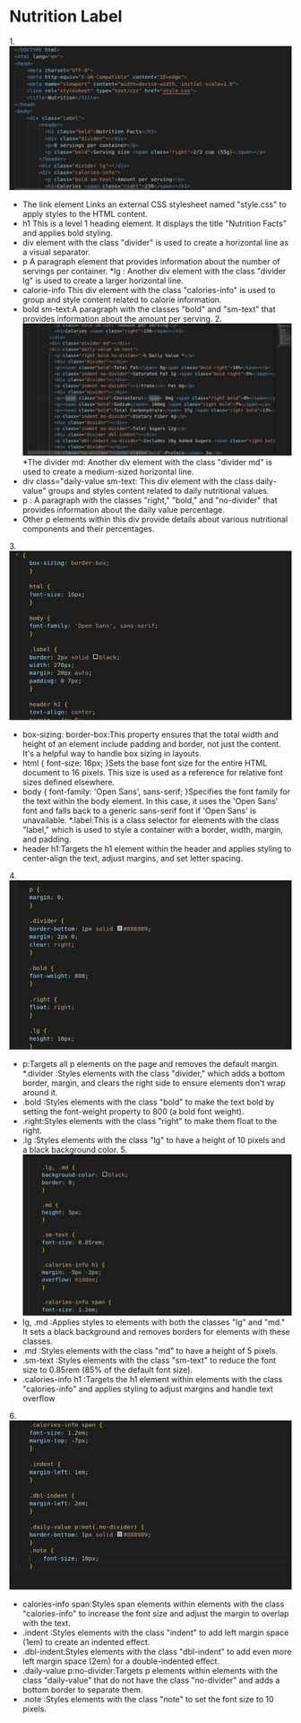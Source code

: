 # Nutrition Label
1.![first](s1.png)
* The link element Links an external CSS stylesheet named "style.css" to apply styles to the HTML content.
* h1 This is a level 1 heading element. It displays the title "Nutrition Facts" and applies bold styling.
* div element with the class "divider" is used to create a horizontal line as a visual separator.
* p A paragraph element that provides information about the number of servings per container.
*lg : Another div element with the class "divider lg" is used to create a larger horizontal line.
* calorie-info This div element with the class "calories-info" is used to group and style content related to calorie information.
* bold sm-text:A paragraph with the classes "bold" and "sm-text" that provides information about the amount per serving.
2.![second](s2.png)
*The divider md: Another div element with the class "divider md" is used to create a medium-sized horizontal line.
* div class="daily-value sm-text: This div element with the class daily-value" groups and styles content related to daily nutritional values.
* p : A paragraph with the classes "right," "bold," and "no-divider" that provides information about the daily value percentage.
* Other p elements within this div provide details about various nutritional components and their percentages.

3.![third](s4.png)
* box-sizing: border-box:This property ensures that the total width and height of an element include padding and border, not just the content. It's a helpful way to handle box sizing in layouts.
* html { font-size: 16px; }Sets the base font size for the entire HTML document to 16 pixels. This size is used as a reference for relative font sizes defined elsewhere.
* body { font-family: 'Open Sans', sans-serif; }Specifies the font family for the text within the body element. In this case, it uses the 'Open Sans' font and falls back to a generic sans-serif font if 'Open Sans' is unavailable.
*.label:This is a class selector for elements with the class "label," which is used to style a container with a border, width, margin, and padding.
* header h1:Targets the h1 element within the header and applies styling to center-align the text, adjust margins, and set letter spacing.

4.![fourth](s5.png)
* p:Targets all p elements on the page and removes the default margin.
*.divider :Styles elements with the class "divider," which adds a bottom border, margin, and clears the right side to ensure elements don't wrap around it.
* .bold :Styles elements with the class "bold" to make the text bold by setting the font-weight property to 800 (a bold font weight).
* .right:Styles elements with the class "right" to make them float to the right.
* .lg :Styles elements with the class "lg" to have a height of 10 pixels and a black background color.
5.![fifth](s6.png)
* lg, .md :Applies styles to elements with both the classes "lg" and "md." It sets a black background and removes borders for elements with these classes.
* .md :Styles elements with the class "md" to have a height of 5 pixels.
* .sm-text :Styles elements with the class "sm-text" to reduce the font size to 0.85rem (85% of the default font size).
* .calories-info h1 :Targets the h1 element within elements with the class "calories-info" and applies styling to adjust margins and handle text overflow

6.![sixth](s7.png)
* calories-info span:Styles span elements within elements with the class "calories-info" to increase the font size and adjust the margin to overlap with the text.
* .indent :Styles elements with the class "indent" to add left margin space (1em) to create an indented effect.
* .dbl-indent:Styles elements with the class "dbl-indent" to add even more left margin space (2em) for a double-indented effect.
* .daily-value p:no-divider:Targets p elements within elements with the class "daily-value" that do not have the class "no-divider" and adds a bottom border to separate them.
* .note :Styles elements with the class "note" to set the font size to 10 pixels.